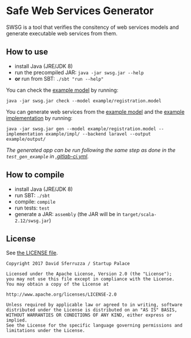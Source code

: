 Safe Web Services Generator
===========================

SWSG is a tool that verifies the consitency of web services models and generate executable web services from them.

## How to use

- install Java (JRE/JDK 8)
- run the precompiled JAR: `java -jar swsg.jar --help`
- **or** run from SBT: `./sbt "run --help"`

You can check the [example model](example/registration.model) by running:

```text
java -jar swsg.jar check --model example/registration.model
```

You can generate web services from the [example model](example/registration.model) and the [example implementation](example/impl/) by running:

```text
java -jar swsg.jar gen --model example/registration.model --implementation example/impl/ --backend laravel --output example/output/
```

*The generated app can be run following the same step as done in the `test_gen_example` in [.gitlab-ci.yml](.gitlab-ci.yml).*

## How to compile

- install Java (JRE/JDK 8)
- run SBT: `./sbt`
- compile: `compile`
- run tests: `test`
- generate a JAR: `assembly` (the JAR will be in `target/scala-2.12/swsg.jar`)

## License

See [the LICENSE file](LICENSE).

```text
Copyright 2017 David Sferruzza / Startup Palace

Licensed under the Apache License, Version 2.0 (the "License");
you may not use this file except in compliance with the License.
You may obtain a copy of the License at

http://www.apache.org/licenses/LICENSE-2.0

Unless required by applicable law or agreed to in writing, software
distributed under the License is distributed on an "AS IS" BASIS,
WITHOUT WARRANTIES OR CONDITIONS OF ANY KIND, either express or implied.
See the License for the specific language governing permissions and
limitations under the License.
```

